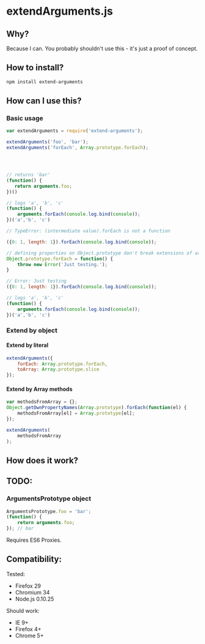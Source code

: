 # extendArguments.js

## Why?
Because I can. You probably shouldn't use this - it's just a proof of concept.

## How to install?

```bash
npm install extend-arguments
```

## How can I use this?

### Basic usage
```javascript
var extendArguments = require('extend-arguments');

extendArguments('foo', 'bar');
extendArguments('forEach', Array.prototype.forEach);




// returns 'bar'
(function() {
   return arguments.foo;
})()

// logs 'a', 'b', 'c'
(function() {
    arguments.forEach(console.log.bind(console));
})('a','b', 'c') 

// TypeError: (intermediate value).forEach is not a function

({0: 1, length: 1}).forEach(console.log.bind(console));

// defining properties on Object.prototype don't break extensions of arguments object
Object.prototype.forEach = function() {
    throw new Error('Just testing.');
}

// Error: Just testing
({0: 1, length: 1}).forEach(console.log.bind(console));

// logs 'a', 'b', 'c'
(function() {
    arguments.forEach(console.log.bind(console));
})('a','b', 'c') 
```

### Extend by object

#### Extend by literal

```javascript
extendArguments({
    forEach: Array.prototype.forEach,
    toArray: Array.prototype.slice
});
```


#### Extend by Array methods
```javascript
var methodsFromArray = {};
Object.getOwnPropertyNames(Array.prototype).forEach(function(el) {
    methodsFromArray[el] = Array.prototype[el];
});

extendArguments(
    methodsFromArray
);
```

## How does it work?


## TODO:

### ArgumentsPrototype object

```javascript
ArgumentsPrototype.foo = 'bar';
(function() {
    return arguments.foo;
}); // bar
```
Requires ES6 Proxies.

## Compatibility:
Tested:
* Firefox 29
* Chromium 34
* Node.js 0.10.25

Should work:
* IE 9+
* Firefox 4+
* Chrome 5+
